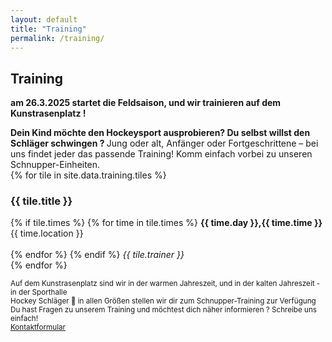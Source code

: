 ```yaml
---
layout: default
title: "Training"
permalink: /training/
---
```


## Training

<strong>am 26.3.2025 startet die Feldsaison, und wir trainieren auf dem Kunstrasenplatz !</strong>

<strong>
Dein Kind möchte den Hockeysport ausprobieren? Du selbst willst den Schläger schwingen ?
</strong>  
Jung oder alt, Anfänger oder Fortgeschrittene – bei uns findet jeder das passende Training!  
Komm einfach vorbei zu unseren Schnupper-Einheiten.

<div class="tiles-container">
    {% for tile in site.data.training.tiles %}
    <div class="tile">
        <h3>{{ tile.title }}</h3>
        {% if tile.times %}
                {% for time in tile.times %}
                    <strong>{{ time.day }},{{ time.time }}</strong>{{ time.location }}<br><br>
                {% endfor %}
        {% endif %}
        <em>{{ tile.trainer }}</em>
    </div>
    {% endfor %}
</div>

<small>Auf dem Kunstrasenplatz sind wir in der warmen Jahreszeit, und in der kalten Jahreszeit - in der Sporthalle</small>  
<small>Hockey Schläger 🏑 in allen Größen stellen wir dir zum Schnupper-Training zur Verfügung</small>  
<small>Du hast Fragen zu unserem Training und möchtest dich näher informieren ? Schreibe uns einfach!   
<span class="email-highlight"><a href="/kontakt/">Kontaktformular</a></span></small>

